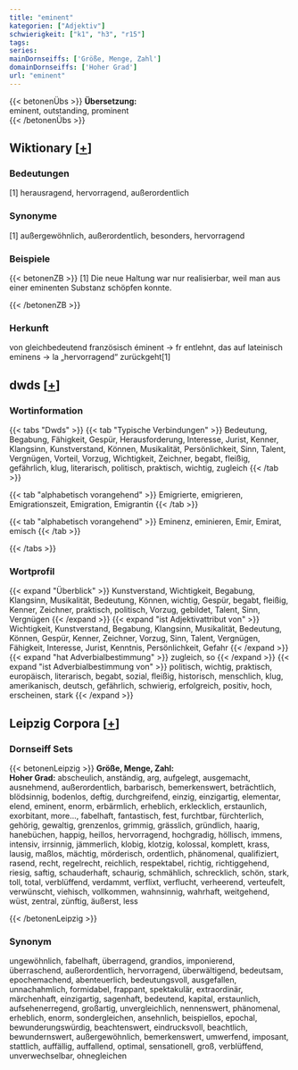 ```yaml
---
title: "eminent"
kategorien: ["Adjektiv"]
schwierigkeit: ["k1", "h3", "r15"]
tags:
series:
mainDornseiffs: ['Größe, Menge, Zahl']
domainDornseiffs: ['Hoher Grad']
url: "eminent"
---
```


{{< betonenÜbs >}}
**Übersetzung:**  
eminent, outstanding, prominent  
{{< /betonenÜbs >}}

## Wiktionary [[+](https://de.wiktionary.org/wiki/eminent)]

### Bedeutungen
[1] herausragend, hervorragend, außerordentlich  

### Synonyme
[1] außergewöhnlich, außerordentlich, besonders, hervorragend  

### Beispiele
{{< betonenZB >}}
[1] Die neue Haltung war nur realisierbar, weil man aus einer eminenten Substanz schöpfen konnte.  

{{< /betonenZB >}}
### Herkunft
von gleichbedeutend französisch éminent → fr entlehnt, das auf lateinisch eminens → la „hervorragend“ zurückgeht[1]  



## dwds [[+](https://www.dwds.de/wb/eminent)]

### Wortinformation
{{< tabs "Dwds" >}}
{{< tab "Typische Verbindungen" >}}
Bedeutung, Begabung, Fähigkeit, Gespür, Herausforderung, Interesse, Jurist, Kenner, Klangsinn, Kunstverstand, Können, Musikalität, Persönlichkeit, Sinn, Talent, Vergnügen, Vorteil, Vorzug, Wichtigkeit, Zeichner, begabt, fleißig, gefährlich, klug, literarisch, politisch, praktisch, wichtig, zugleich
{{< /tab >}}

{{< tab "alphabetisch vorangehend" >}}
Emigrierte, emigrieren, Emigrationszeit, Emigration, Emigrantin
{{< /tab >}}

{{< tab "alphabetisch vorangehend" >}}
Eminenz, eminieren, Emir, Emirat, emisch
{{< /tab >}}

{{< /tabs >}}

### Wortprofil
{{< expand "Überblick" >}} Kunstverstand, Wichtigkeit, Begabung, Klangsinn, Musikalität, Bedeutung, Können, wichtig, Gespür, begabt, fleißig, Kenner, Zeichner, praktisch, politisch, Vorzug, gebildet, Talent, Sinn, Vergnügen {{< /expand >}}
{{< expand "ist Adjektivattribut von" >}} Wichtigkeit, Kunstverstand, Begabung, Klangsinn, Musikalität, Bedeutung, Können, Gespür, Kenner, Zeichner, Vorzug, Sinn, Talent, Vergnügen, Fähigkeit, Interesse, Jurist, Kenntnis, Persönlichkeit, Gefahr {{< /expand >}}
{{< expand "hat Adverbialbestimmung" >}} zugleich, so {{< /expand >}}
{{< expand "ist Adverbialbestimmung von" >}} politisch, wichtig, praktisch, europäisch, literarisch, begabt, sozial, fleißig, historisch, menschlich, klug, amerikanisch, deutsch, gefährlich, schwierig, erfolgreich, positiv, hoch, erscheinen, stark {{< /expand >}}

## Leipzig Corpora [[+](https://corpora.uni-leipzig.de/en/res?word=eminent&corpusId=deu_newscrawl-public_2018)]

### Dornseiff Sets
{{< betonenLeipzig >}}
**Größe, Menge, Zahl:**  
**Hoher Grad:** abscheulich, anständig, arg, aufgelegt, ausgemacht, ausnehmend, außerordentlich, barbarisch, bemerkenswert, beträchtlich, blödsinnig, bodenlos, deftig, durchgreifend, einzig, einzigartig, elementar, elend, eminent, enorm, erbärmlich, erheblich, erklecklich, erstaunlich, exorbitant, more..., fabelhaft, fantastisch, fest, furchtbar, fürchterlich, gehörig, gewaltig, grenzenlos, grimmig, grässlich, gründlich, haarig, hanebüchen, happig, heillos, hervorragend, hochgradig, höllisch, immens, intensiv, irrsinnig, jämmerlich, klobig, klotzig, kolossal, komplett, krass, lausig, maßlos, mächtig, mörderisch, ordentlich, phänomenal, qualifiziert, rasend, recht, regelrecht, reichlich, respektabel, richtig, richtiggehend, riesig, saftig, schauderhaft, schaurig, schmählich, schrecklich, schön, stark, toll, total, verblüffend, verdammt, verflixt, verflucht, verheerend, verteufelt, verwünscht, viehisch, vollkommen, wahnsinnig, wahrhaft, weitgehend, wüst, zentral, zünftig, äußerst, less  

{{< /betonenLeipzig >}}

### Synonym
ungewöhnlich, fabelhaft, überragend, grandios, imponierend, überraschend, außerordentlich, hervorragend, überwältigend, bedeutsam, epochemachend, abenteuerlich, bedeutungsvoll, ausgefallen, unnachahmlich, formidabel, frappant, spektakulär, extraordinär, märchenhaft, einzigartig, sagenhaft, bedeutend, kapital, erstaunlich, aufsehenerregend, großartig, unvergleichlich, nennenswert, phänomenal, erheblich, enorm, sondergleichen, ansehnlich, beispiellos, epochal, bewunderungswürdig, beachtenswert, eindrucksvoll, beachtlich, bewundernswert, außergewöhnlich, bemerkenswert, umwerfend, imposant, stattlich, auffällig, auffallend, optimal, sensationell, groß, verblüffend, unverwechselbar, ohnegleichen

